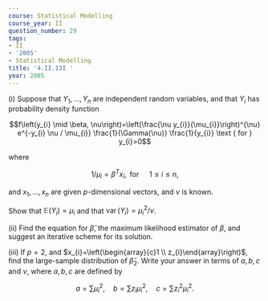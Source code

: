 ```yaml
---
course: Statistical Modelling
course_year: II
question_number: 29
tags:
- II
- '2005'
- Statistical Modelling
title: '4.II.13I '
year: 2005
---
```



(i) Suppose that $Y_{1}, \ldots, Y_{n}$ are independent random variables, and that $Y_{i}$ has probability density function

$$f\left(y_{i} \mid \beta, \nu\right)=\left(\frac{\nu y_{i}}{\mu_{i}}\right)^{\nu} e^{-y_{i} \nu / \mu_{i}} \frac{1}{\Gamma(\nu)} \frac{1}{y_{i}} \text { for } y_{i}>0$$

where

$$1 / \mu_{i}=\beta^{T} x_{i}, \text { for } \quad 1 \leqslant i \leqslant n,$$

and $x_{1}, \ldots, x_{n}$ are given $p$-dimensional vectors, and $\nu$ is known.

Show that $\mathbb{E}\left(Y_{i}\right)=\mu_{i}$ and that $\operatorname{var}\left(Y_{i}\right)=\mu_{i}^{2} / \nu$.

(ii) Find the equation for $\hat{\beta}$, the maximum likelihood estimator of $\beta$, and suggest an iterative scheme for its solution.

(iii) If $p=2$, and $x_{i}=\left(\begin{array}{c}1 \\ z_{i}\end{array}\right)$, find the large-sample distribution of $\hat{\beta}_{2}$. Write your answer in terms of $a, b, c$ and $\nu$, where $a, b, c$ are defined by

$$a=\sum \mu_{i}^{2}, \quad b=\sum z_{i} \mu_{i}^{2}, \quad c=\sum z_{i}^{2} \mu_{i}^{2} .$$